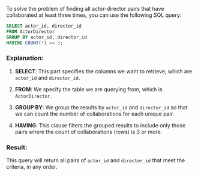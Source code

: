 To solve the problem of finding all actor-director pairs that have collaborated at least three times, you can use the following SQL query:

```sql
SELECT actor_id, director_id
FROM ActorDirector
GROUP BY actor_id, director_id
HAVING COUNT(*) >= 3;
```

### Explanation:
1. **SELECT**: This part specifies the columns we want to retrieve, which are `actor_id` and `director_id`.

2. **FROM**: We specify the table we are querying from, which is `ActorDirector`.

3. **GROUP BY**: We group the results by `actor_id` and `director_id` so that we can count the number of collaborations for each unique pair.

4. **HAVING**: This clause filters the grouped results to include only those pairs where the count of collaborations (rows) is 3 or more.

### Result:
This query will return all pairs of `actor_id` and `director_id` that meet the criteria, in any order.